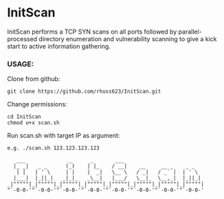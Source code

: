 # InitScan 
InitScan performs a TCP SYN scans on all ports followed by parallel-processed directory enumeration and vulnerability scanning to give a kick start to active information gathering.

### USAGE:

Clone from github:
```
git clone https://github.com/rhuss623/InitScan.git
```

Change permissions:
```
cd InitScan
chmod u+x scan.sh
```

Run scan.sh with target IP as argument:
```
e.g. ./scan.sh 123.123.123.123
```

```
   ___              _      _       ___                           
  |_ _|   _ _      (_)    | |_    / __|    __     __ _    _ _    
   | |   | ' \     | |    |  _|   \__ \   / _|   / _` |  | ' \   
  |___|  |_||_|   _|_|_   _\__|   |___/   \__|_  \__,_|  |_||_|  
_|"""""|_|"""""|_|"""""|_|"""""|_|"""""|_|"""""|_|"""""|_|"""""| 
"`-0-0-'"`-0-0-'"`-0-0-'"`-0-0-'"`-0-0-'"`-0-0-'"`-0-0-'"`-0-0-' 
```

